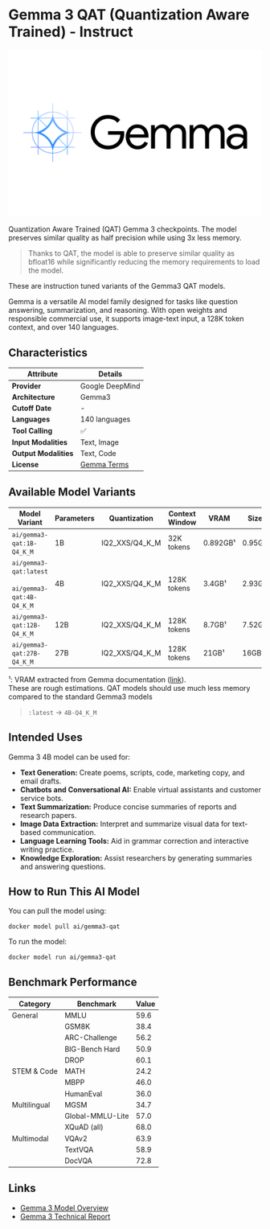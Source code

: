 # Gemma 3 QAT (Quantization Aware Trained) - Instruct

![logo](https://github.com/docker/model-cards/raw/refs/heads/main/logos/gemma-280x184-overview@2x.svg)

Quantization Aware Trained (QAT) Gemma 3 checkpoints. The model preserves similar quality as half precision while using 3x less memory.

> Thanks to QAT, the model is able to preserve similar quality as bfloat16 while significantly reducing the memory requirements to load the model.

These are instruction tuned variants of the Gemma3 QAT models.  

Gemma is a versatile AI model family designed for tasks like question answering, summarization, and reasoning. With open weights and responsible commercial use, it supports image-text input, a 128K token context, and over 140 languages.

## Characteristics

| Attribute             | Details         |
|---------------------- |---------------- |
| **Provider**          | Google DeepMind |
| **Architecture**      | Gemma3          |
| **Cutoff Date**       | -               |
| **Languages**         | 140 languages   |
| **Tool Calling**      | ✅              |
| **Input Modalities**  | Text, Image     |
| **Output Modalities** | Text, Code      |
| **License**           | [Gemma Terms](https://ai.google.dev/gemma/terms) |

## Available Model Variants

| Model Variant                                           | Parameters | Quantization   | Context Window | VRAM      | Size   | 
|-------------------------------------------------------- |----------- |----------------|--------------- |---------- |------- |
| `ai/gemma3-qat:1B-Q4_K_M`                               | 1B         | IQ2_XXS/Q4_K_M | 32K tokens     |  0.892GB¹ | 0.95GB |
| `ai/gemma3-qat:latest`<br><br>`ai/gemma3-qat:4B-Q4_K_M` | 4B         | IQ2_XXS/Q4_K_M | 128K tokens    |  3.4GB¹   | 2.93GB |
| `ai/gemma3-qat:12B-Q4_K_M`                              | 12B        | IQ2_XXS/Q4_K_M | 128K tokens    |  8.7GB¹   | 7.52GB |
| `ai/gemma3-qat:27B-Q4_K_M`                              | 27B        | IQ2_XXS/Q4_K_M | 128K tokens    |  21GB¹    | 16GB   |

¹: VRAM extracted from Gemma documentation ([link](https://ai.google.dev/gemma/docs/core#128k-context)).  
These are rough estimations. QAT models should use much less memory compared to the standard Gemma3 models

> `:latest` → `4B-Q4_K_M`

## Intended Uses

Gemma 3 4B model can be used for:

- **Text Generation:** Create poems, scripts, code, marketing copy, and email drafts.  
- **Chatbots and Conversational AI:** Enable virtual assistants and customer service bots.  
- **Text Summarization:** Produce concise summaries of reports and research papers.  
- **Image Data Extraction:** Interpret and summarize visual data for text-based communication.  
- **Language Learning Tools:** Aid in grammar correction and interactive writing practice.  
- **Knowledge Exploration:** Assist researchers by generating summaries and answering questions.  

## How to Run This AI Model

You can pull the model using:
```
docker model pull ai/gemma3-qat
```

To run the model:
```
docker model run ai/gemma3-qat
```

## Benchmark Performance

| Category       | Benchmark          | Value  |
|---------------|--------------------|--------|
| General       | MMLU               | 59.6   |
|               | GSM8K              | 38.4   |
|               | ARC-Challenge      | 56.2   |
|               | BIG-Bench Hard     | 50.9   |
|               | DROP               | 60.1   |
| STEM & Code   | MATH               | 24.2   |
|               | MBPP               | 46.0   |
|               | HumanEval          | 36.0   |
| Multilingual  | MGSM               | 34.7   |
|               | Global-MMLU-Lite   | 57.0   |
|               | XQuAD (all)        | 68.0   |
| Multimodal    | VQAv2              | 63.9   |
|               | TextVQA            | 58.9   |
|               | DocVQA             | 72.8   |



## Links
- [Gemma 3 Model Overview](https://ai.google.dev/gemma/docs/core)
- [Gemma 3 Technical Report](https://storage.googleapis.com/deepmind-media/gemma/Gemma3Report.pdf)

